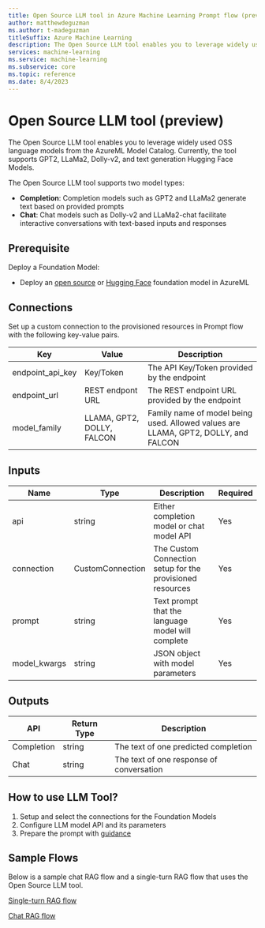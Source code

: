 ```yaml
---
title: Open Source LLM tool in Azure Machine Learning Prompt flow (preview)
author: matthewdeguzman
ms.author: t-madeguzman
titleSuffix: Azure Machine Learning
description: The Open Source LLM tool enables you to leverage widely used OSS language models from the AzureML Model Catalog. Currently, the tool supports GPT2, LLaMa2, Dolly-v2, and text generation Hugging Face Models.
services: machine-learning
ms.service: machine-learning
ms.subservice: core
ms.topic: reference
ms.date: 8/4/2023
---
```


# Open Source LLM tool (preview)

The Open Source LLM tool enables you to leverage widely used OSS language models from the AzureML Model Catalog. Currently, the tool supports GPT2, LLaMa2, Dolly-v2, and text generation Hugging Face Models.

The Open Source LLM tool supports two model types:

- **Completion**: Completion models such as GPT2 and LLaMa2 generate text based on provided prompts
- **Chat**: Chat models such as Dolly-v2 and LLaMa2-chat facilitate interactive conversations with text-based inputs and responses

## Prerequisite

Deploy a Foundation Model:

- Deploy an [open source](https://learn.microsoft.com/azure/machine-learning/how-to-use-foundation-models) or [Hugging Face](https://learn.microsoft.com/azure/machine-learning/how-to-deploy-models-from-huggingface) foundation model in AzureML

## Connections

Set up a custom connection to the provisioned resources in Prompt flow with the following key-value pairs.

| Key              | Value                      | Description                                                                        |
| ---------------- | -------------------------- | ---------------------------------------------------------------------------------- |
| endpoint_api_key | Key/Token                  | The API Key/Token provided by the endpoint                                         |
| endpoint_url     | REST endpont URL           | The REST endpoint URL provided by the endpoint                                     |
| model_family     | LLAMA, GPT2, DOLLY, FALCON | Family name of model being used. Allowed values are LLAMA, GPT2, DOLLY, and FALCON |

## Inputs

| Name         | Type             | Description                                               | Required |
| ------------ | ---------------- | --------------------------------------------------------- | -------- |
| api          | string           | Either completion model or chat model API                 | Yes      |
| connection   | CustomConnection | The Custom Connection setup for the provisioned resources | Yes      |
| prompt       | string           | Text prompt that the language model will complete         | Yes      |
| model_kwargs | string           | JSON object with model parameters                         | Yes      |

## Outputs

| API        | Return Type | Description                              |
| ---------- | ----------- | ---------------------------------------- |
| Completion | string      | The text of one predicted completion     |
| Chat       | string      | The text of one response of conversation |

## How to use LLM Tool?

1. Setup and select the connections for the Foundation Models
2. Configure LLM model API and its parameters
3. Prepare the prompt with [guidance](https://learn.microsoft.com/azure/machine-learning/prompt-flow/tools-reference/prompt-tool)

## Sample Flows

Below is a sample chat RAG flow and a single-turn RAG flow that uses the Open Source LLM tool.

[Single-turn RAG flow](https://ml.azure.com/prompts/flow/f17bfacf-5c56-4da4-b8cd-86630b4f03ae/47e76f12-7c70-454f-8b56-fdd1027cb75b/details?wsid=/subscriptions/ba7979f7-d040-49c9-af1a-7414402bf622/resourceGroups/baker-eastus/providers/Microsoft.MachineLearningServices/workspaces/baker-eastus&flight=PFPackageTools&tid=72f988bf-86f1-41af-91ab-2d7cd011db47)

[Chat RAG flow](https://ml.azure.com/prompts/flow/f17bfacf-5c56-4da4-b8cd-86630b4f03ae/b4342a2c-d84f-47ec-ade1-151d5e8cbef2/details?wsid=/subscriptions/ba7979f7-d040-49c9-af1a-7414402bf622/resourceGroups/baker-eastus/providers/Microsoft.MachineLearningServices/workspaces/baker-eastus&flight=PFPackageTools&tid=72f988bf-86f1-41af-91ab-2d7cd011db47)
